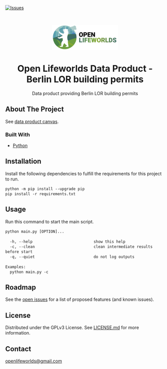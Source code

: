 [![Issues](https://img.shields.io/github/issues/open-lifeworlds/open-lifeworlds-data-product-berlin-lor-building-permits)](https://github.com/open-lifeworlds/open-lifeworlds-data-product-berlin-lor-building-permits/issues)

<br />
<p align="center">
  <a href="https://github.com/open-lifeworlds/open-lifeworlds-data-product-berlin-lor-building-permits">
    <img src="logo_with_text.png" alt="Logo" height="80">
  </a>

  <h1 align="center">Open Lifeworlds Data Product - Berlin LOR building permits</h1>

  <p align="center">
    Data product providing Berlin LOR building permits</a>
  </p>
</p>

## About The Project

See [data product canvas](docs/data-product-canvas.md).

### Built With

* [Python](https://www.python.org/)

## Installation

Install the following dependencies to fulfill the requirements for this project to run.

```shell script
python -m pip install --upgrade pip
pip install -r requirements.txt
```

## Usage

Run this command to start the main script.

```shell script
python main.py [OPTION]...

  -h, --help                           show this help
  -c, --clean                          clean intermediate results before start
  -q, --quiet                          do not log outputs

Examples:
  python main.py -c
```

## Roadmap

See the [open issues](https://github.com/open-lifeworlds/open-lifeworlds-data-product-berlin-lor-building-permits/issues) for a list of proposed features (and
 known issues).

## License

Distributed under the GPLv3 License. See [LICENSE.md](./LICENSE.md) for more information.

## Contact

openlifeworlds@gmail.com
